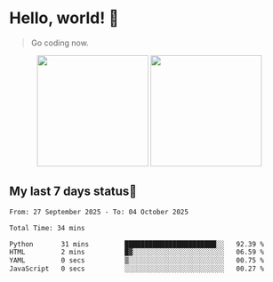 # Hello, world! 🥰
> Go coding now.

<div align="center">
<div><img src="https://github-readme-stats.vercel.app/api?username=Xrondev&count_private=true" height="200px"/> <img src="https://github-readme-stats.vercel.app/api/top-langs/?username=Xrondev" height="200px"/></div>
</div>
<div align="center"></div>  

## My last 7 days status🧐

<!--START_SECTION:waka-->

```txt
From: 27 September 2025 - To: 04 October 2025

Total Time: 34 mins

Python       31 mins         ███████████████████████░░   92.39 %
HTML         2 mins          █▓░░░░░░░░░░░░░░░░░░░░░░░   06.59 %
YAML         0 secs          ▒░░░░░░░░░░░░░░░░░░░░░░░░   00.75 %
JavaScript   0 secs          ░░░░░░░░░░░░░░░░░░░░░░░░░   00.27 %
```

<!--END_SECTION:waka-->
